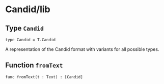 # Candid/lib

## Type `Candid`
``` motoko no-repl
type Candid = T.Candid
```

A representation of the Candid format with variants for all possible types.

## Function `fromText`
``` motoko no-repl
func fromText(t : Text) : [Candid]
```

